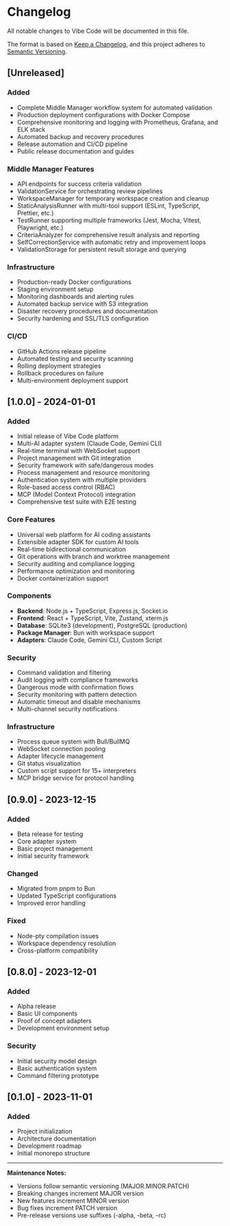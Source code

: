 # Changelog

All notable changes to Vibe Code will be documented in this file.

The format is based on [Keep a Changelog](https://keepachangelog.com/en/1.0.0/),
and this project adheres to [Semantic Versioning](https://semver.org/spec/v2.0.0.html).

## [Unreleased]

### Added
- Complete Middle Manager workflow system for automated validation
- Production deployment configurations with Docker Compose
- Comprehensive monitoring and logging with Prometheus, Grafana, and ELK stack
- Automated backup and recovery procedures
- Release automation and CI/CD pipeline
- Public release documentation and guides

### Middle Manager Features
- API endpoints for success criteria validation
- ValidationService for orchestrating review pipelines
- WorkspaceManager for temporary workspace creation and cleanup
- StaticAnalysisRunner with multi-tool support (ESLint, TypeScript, Prettier, etc.)
- TestRunner supporting multiple frameworks (Jest, Mocha, Vitest, Playwright, etc.)
- CriteriaAnalyzer for comprehensive result analysis and reporting
- SelfCorrectionService with automatic retry and improvement loops
- ValidationStorage for persistent result storage and querying

### Infrastructure
- Production-ready Docker configurations
- Staging environment setup
- Monitoring dashboards and alerting rules
- Automated backup service with S3 integration
- Disaster recovery procedures and documentation
- Security hardening and SSL/TLS configuration

### CI/CD
- GitHub Actions release pipeline
- Automated testing and security scanning
- Rolling deployment strategies
- Rollback procedures on failure
- Multi-environment deployment support

## [1.0.0] - 2024-01-01

### Added
- Initial release of Vibe Code platform
- Multi-AI adapter system (Claude Code, Gemini CLI)
- Real-time terminal with WebSocket support
- Project management with Git integration
- Security framework with safe/dangerous modes
- Process management and resource monitoring
- Authentication system with multiple providers
- Role-based access control (RBAC)
- MCP (Model Context Protocol) integration
- Comprehensive test suite with E2E testing

### Core Features
- Universal web platform for AI coding assistants
- Extensible adapter SDK for custom AI tools
- Real-time bidirectional communication
- Git operations with branch and worktree management
- Security auditing and compliance logging
- Performance optimization and monitoring
- Docker containerization support

### Components
- **Backend**: Node.js + TypeScript, Express.js, Socket.io
- **Frontend**: React + TypeScript, Vite, Zustand, xterm.js
- **Database**: SQLite3 (development), PostgreSQL (production)
- **Package Manager**: Bun with workspace support
- **Adapters**: Claude Code, Gemini CLI, Custom Script

### Security
- Command validation and filtering
- Audit logging with compliance frameworks
- Dangerous mode with confirmation flows
- Security monitoring with pattern detection
- Automatic timeout and disable mechanisms
- Multi-channel security notifications

### Infrastructure
- Process queue system with Bull/BullMQ
- WebSocket connection pooling
- Adapter lifecycle management
- Git status visualization
- Custom script support for 15+ interpreters
- MCP bridge service for protocol handling

## [0.9.0] - 2023-12-15

### Added
- Beta release for testing
- Core adapter system
- Basic project management
- Initial security framework

### Changed
- Migrated from pnpm to Bun
- Updated TypeScript configurations
- Improved error handling

### Fixed
- Node-pty compilation issues
- Workspace dependency resolution
- Cross-platform compatibility

## [0.8.0] - 2023-12-01

### Added
- Alpha release
- Basic UI components
- Proof of concept adapters
- Development environment setup

### Security
- Initial security model design
- Basic authentication system
- Command filtering prototype

## [0.1.0] - 2023-11-01

### Added
- Project initialization
- Architecture documentation
- Development roadmap
- Initial monorepo structure

---

**Maintenance Notes:**
- Versions follow semantic versioning (MAJOR.MINOR.PATCH)
- Breaking changes increment MAJOR version
- New features increment MINOR version  
- Bug fixes increment PATCH version
- Pre-release versions use suffixes (-alpha, -beta, -rc)